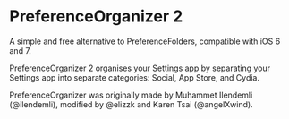 PreferenceOrganizer 2
===================

A simple and free alternative to PreferenceFolders, compatible with iOS 6 and 7.

PreferenceOrganizer 2 organises your Settings app by separating your Settings app into separate categories: Social, App Store, and Cydia.

PreferenceOrganizer was originally made by Muhammet Ilendemli (@ilendemli), modified by @elizzk and Karen Tsai (@angelXwind).